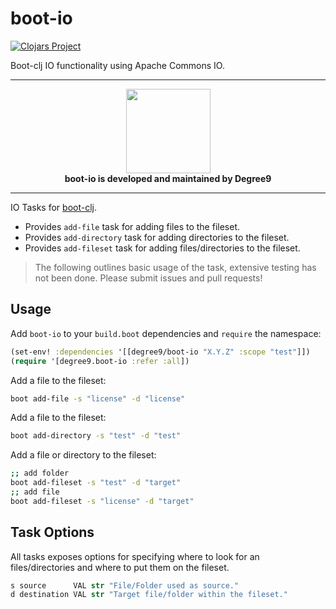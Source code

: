 # boot-io
[![Clojars Project](https://img.shields.io/clojars/v/degree9/boot-io.svg)](https://clojars.org/degree9/boot-io)
<!--- [![Dependencies Status](https://jarkeeper.com/degree9/boot-io/status.svg)](https://jarkeeper.com/degree9/boot-io)
[![Downloads](https://jarkeeper.com/degree9/boot-io/downloads.svg)](https://jarkeeper.com/degree9/boot-io)
[![CircleCI](https://circleci.com/gh/degree9/boot-io.svg?style=svg)](https://circleci.com/gh/degree9/boot-io)
[![gitcheese.com](https://api.gitcheese.com/v1/projects/95880215-d9f4-4604-9e9e-565efdbef0f4/badges?type=1&size=xs)](https://www.gitcheese.com/app/#/projects/95880215-d9f4-4604-9e9e-565efdbef0f4/pledges/create) --->

Boot-clj IO functionality using Apache Commons IO.

---

<p align="center">
  <a href="https://degree9.io" align="center">
    <img width="135" src="http://degree9.io/images/degree9.png">
  </a>
  <br>
  <b>boot-io is developed and maintained by Degree9</b>
</p>

---

IO Tasks for [boot-clj][1].

* Provides `add-file` task for adding files to the fileset.
* Provides `add-directory` task for adding directories to the fileset.
* Provides `add-fileset` task for adding files/directories to the fileset.

> The following outlines basic usage of the task, extensive testing has not been done.
> Please submit issues and pull requests!

## Usage ##

Add `boot-io` to your `build.boot` dependencies and `require` the namespace:

```clj
(set-env! :dependencies '[[degree9/boot-io "X.Y.Z" :scope "test"]])
(require '[degree9.boot-io :refer :all])
```

Add a file to the fileset:

```bash
boot add-file -s "license" -d "license"
```

Add a file to the fileset:

```bash
boot add-directory -s "test" -d "test"
```

Add a file or directory to the fileset:

```bash
;; add folder
boot add-fileset -s "test" -d "target"
;; add file
boot add-fileset -s "license" -d "target"
```

## Task Options ##

All tasks exposes options for specifying where to look for an files/directories and where to put them on the fileset.

```clojure
s source      VAL str "File/Folder used as source."
d destination VAL str "Target file/folder within the fileset."
```

[1]: https://github.com/boot-clj/boot
